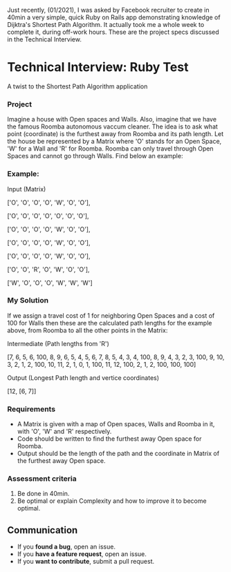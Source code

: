 Just recently, (01/2021), I was asked by Facebook recruiter to create in 40min a very simple, quick Ruby on Rails app demonstrating knowledge of Dijktra's Shortest Path Algorithm. It actually took me a whole week to complete it, during off-work hours. These are the project specs discussed in the Technical Interview.

# Technical Interview: Ruby Test #
A twist to the Shortest Path Algorithm application

### Project ###

Imagine a house with Open spaces and Walls. Also, imagine that we have the famous Roomba autonomous vaccum cleaner. The idea is to ask what point (coordinate) is the furthest away from Roomba and its path length. Let the house be represented by a Matrix where 'O' stands for an Open Space, 'W' for a Wall and 'R' for Roomba. Roomba can only travel through Open Spaces and cannot go through Walls. Find below an example:

### Example:
Input (Matrix)

  ['O', 'O', 'O', 'O', 'W', 'O', 'O'],

  ['O', 'O', 'O', 'O', 'O', 'O', 'O'],

  ['O', 'O', 'O', 'O', 'W', 'O', 'O'],

  ['O', 'O', 'O', 'O', 'W', 'O', 'O'],

  ['O', 'O', 'O', 'O', 'W', 'O', 'O'],

  ['O', 'O', 'R', 'O', 'W', 'O', 'O'],

  ['W', 'O', 'O', 'O', 'W', 'W', 'W']
  
### My Solution ###  

If we assign a travel cost of 1 for neighboring Open Spaces and a cost of 100 for Walls then these are the calculated path lengths for the example above, from Roomba to all the other points in the Matrix:

Intermediate (Path lengths from 'R')

  [7, 6, 5, 6, 100, 8, 9, 6, 5, 4, 5, 6, 7, 8, 5, 4, 3, 4, 100, 8, 9, 4, 3, 2, 3, 100, 9, 10, 3, 2, 1, 2, 100, 10, 11, 2, 1, 0, 1, 100, 11, 12, 100, 2, 1, 2, 100, 100, 100]

Output (Longest Path length and vertice coordinates)

[12, [6, 7]]

### Requirements ###

- A Matrix is given with a map of Open spaces, Walls and Roomba in it, with 'O', 'W' and 'R' respectively.
- Code should be written to find the furthest away Open space for Roomba.
- Output should be the length of the path and the coordinate in Matrix of the furthest away Open space.

### Assessment criteria ###

1. Be done in 40min.
2. Be optimal or explain Complexity and how to improve it to become optimal.


## Communication

- If you **found a bug**, open an issue.
- If you **have a feature request**, open an issue.
- If you **want to contribute**, submit a pull request.
```
